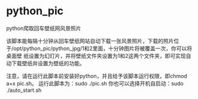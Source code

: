 # python_pic
python爬取回车壁纸网风景照片

该脚本能每隔十分钟从回车壁纸网站自动下载一张风景照片，下载的照片位于/opt/python_pic/python_jpg/1和2里面，十分钟图片将被覆盖一次，你可以将桌面壁
纸设置为幻灯片，并将壁纸文件夹设置为1和2这两个文件夹，即可实现自动下载壁纸并设置为壁纸的功能。

注意，请在运行此脚本前安装好python，并且给予该脚本运行权限，即chmod a+x pic.sh。
运行此脚本为：sudo ./pic.sh
你也可以选择开机自启动：sudo ./auto_start.sh
